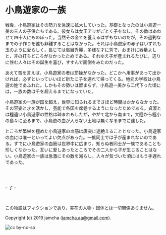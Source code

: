 

# 小鳥遊家の一族

戦後，小鳥遊家はその勢力を急速に拡大していった。基礎となったのは小鳥遊一美の三人の子供たちである。彼女らは女王アリがごとく子をなし，その数はあわせて四十人にものぼった。当然その全てを養えるはずもないのだが，その過剰なまでの子作りを誰も非難することはなかった。それは小鳥遊家の赤子はいずれも玉のように愛らしく，長じては眉目秀麗，多様な才に秀で，おまけに器量よしと，非の打ちどころがなかったためである。それゆえ子が産まれるたびに，辺りに住む人々はその誕生を喜び，すすんで面倒をみたのだった。  

あえて苦を言えば，小鳥遊家の者は節操がなかった。どこかへ用事があって出かければ，必ずといっていいほど新たに子を連れて帰ってくる。地元の学校は小鳥遊の姓であふれた。しかもその勢いは留まらず，小鳥遊一美から二代下った頃には，一族の数は千を超えるまでになっていた。  

小鳥遊家の一族が国を超え，世界に知られるまでさほど時間はかからなかった。その容姿と才を活かし，芸能で各国を席巻するようになったためである。貞淑とは程遠い小鳥遊家の性格は疎まれもしたが，やがて北から南まで，大陸から極小の島々に至るまで，小鳥遊の血が入らない土地は無くなるまでに達した。  

ところが繁栄を極めた小鳥遊家の血筋は唐突に途絶えることとなった。小鳥遊家の血には唯一といってよい欠点があった。一族同士では子が産まれないのである。すでに小鳥遊家の血筋は世界中に広まり，知らぬ者同士が一族であることも珍しくなかった。互いに愛しあったところでその二人から子が生じることはない。小鳥遊家の一族は急激にその数を減らし，人々が気づいた頃にはもう手遅れであった。  

<br>  
<br>  

&#x2013; 了 &#x2013;  

<br>  

この物語はフィクションであり，実在の人物・団体とは一切関係ありません。  

Copyright (c) 2019 jamcha (jamcha.aa@gmail.com).  

![cc by-nc-sa](https://i.creativecommons.org/l/by-nc-sa/4.0/88x31.png)  

